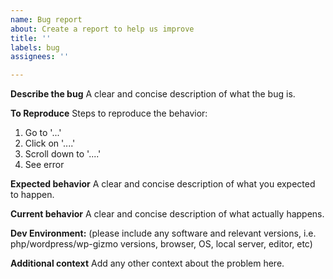 ```yaml
---
name: Bug report
about: Create a report to help us improve
title: ''
labels: bug
assignees: ''

---
```


**Describe the bug**
A clear and concise description of what the bug is.

**To Reproduce**
Steps to reproduce the behavior:
1. Go to '...'
2. Click on '....'
3. Scroll down to '....'
4. See error

**Expected behavior**
A clear and concise description of what you expected to happen.

**Current behavior**
A clear and concise description of what actually happens.

**Dev Environment:**
(please include any software and relevant versions, i.e. php/wordpress/wp-gizmo versions, browser, OS, local server, editor, etc)

**Additional context**
Add any other context about the problem here.
